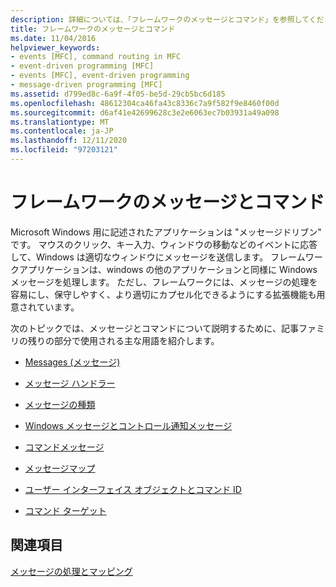 ```yaml
---
description: 詳細については、「フレームワークのメッセージとコマンド」を参照してください。
title: フレームワークのメッセージとコマンド
ms.date: 11/04/2016
helpviewer_keywords:
- events [MFC], command routing in MFC
- event-driven programming [MFC]
- events [MFC], event-driven programming
- message-driven programming [MFC]
ms.assetid: d799ed8c-6a9f-4f05-be5d-29cb5bc6d185
ms.openlocfilehash: 48612304ca46fa43c8336c7a9f582f9e8460f00d
ms.sourcegitcommit: d6af41e42699628c3e2e6063ec7b03931a49a098
ms.translationtype: MT
ms.contentlocale: ja-JP
ms.lasthandoff: 12/11/2020
ms.locfileid: "97203121"
---
```

# <a name="messages-and-commands-in-the-framework"></a>フレームワークのメッセージとコマンド

Microsoft Windows 用に記述されたアプリケーションは "メッセージドリブン" です。 マウスのクリック、キー入力、ウィンドウの移動などのイベントに応答して、Windows は適切なウィンドウにメッセージを送信します。 フレームワークアプリケーションは、windows の他のアプリケーションと同様に Windows メッセージを処理します。 ただし、フレームワークには、メッセージの処理を容易にし、保守しやすく、より適切にカプセル化できるようにする拡張機能も用意されています。

次のトピックでは、メッセージとコマンドについて説明するために、記事ファミリの残りの部分で使用される主な用語を紹介します。

- [Messages (メッセージ)](messages.md)

- [メッセージ ハンドラー](message-handlers.md)

- [メッセージの種類](message-categories.md)

- [Windows メッセージとコントロール通知メッセージ](message-categories.md)

- [コマンドメッセージ](message-categories.md)

- [メッセージマップ](mapping-messages.md)

- [ユーザー インターフェイス オブジェクトとコマンド ID](user-interface-objects-and-command-ids.md)

- [コマンド ターゲット](command-targets.md)

## <a name="see-also"></a>関連項目

[メッセージの処理とマッピング](message-handling-and-mapping.md)

